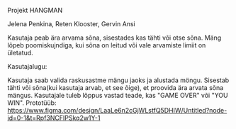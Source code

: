 Projekt HANGMAN

Jelena Penkina, Reten Klooster, Gervin Ansi

Kasutaja peab ära arvama sõna, sisestades kas tähti või otse sõna. Mäng lõpeb poomiskujndiga, kui sõna on leitud või vale arvamiste limiit on ületatud.

Kasutajalugu:

Kasutaja saab valida raskusastme mängu jaoks ja alustada möngu.
Sisestab tähti või sõna(kui kasutaja arvab, et see õige), et proovida ära arvata sõna mängus.
Kasutajale tuleb lõppus vastad teade, kas "GAME OVER" või "YOU WIN".
Prototüüb: https://www.figma.com/design/LaaLe6n2cGjWLstfQ5DHIW/Untitled?node-id=0-1&t=Rpf3NCFIPSkq2w1Y-1


